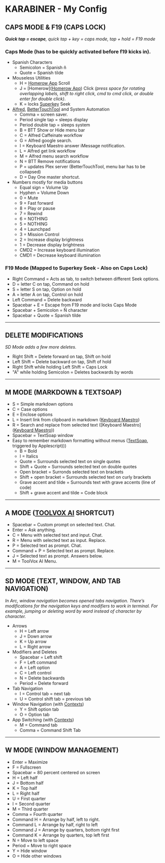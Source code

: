 # KARABINER - My Config
## CAPS MODE & F19 (CAPS LOCK)
***Quick tap = escape**, quick tap + key = caps mode, tap + hold = F19 mode*
### Caps Mode (has to be quickly activated before f19 kicks in).
* Spanish Characters
  * Semicolon = Spanish ñ
  * Quote = Spanish tilde
* Mouseless Utilities
  * H = [Homerow App](https://www.homerow.app/) Scroll
  * J = [Homerow]([Homerow App](https://www.homerow.app/)) Click *(press space for rotating overlapping labels, shift to right click, cmd to cmd click, or double enter for double click)*.
  * K = locks [Superkey](https://superkey.app/) Seek
* [Alfred](https://alfred.app/), [BetterTouchTool](https://folivora.ai/) and System Automation
  * Comma = screen saver.
  * Period single tap = sleeps display
  * Period double tap = sleeps system
  * B = BTT Show or Hide menu bar
  * C = Alfred Caffeinate workflow
  * G = Alfred google search.
  * I = Keyboard Maestro answer iMessage notification.
  * L = Alfred get link workflow
  * M = Alfred menu search workflow
  * N = BTT Remove notifications
  * P = updates Plex server (BetterTouchTool, menu bar has to be collapsed)
  * D = Day One master shortcut.
* Numbers mostly for media buttons
  * Equal sign = Volume Up
  * Hyphen = Volume Down
  * 0 = Mute
  * 9 = Fast forward
  * 8 = Play or pause
  * 7 = Rewind
  * 6 = NOTHING
  * 5 = NOTHING
  * 4 = Launchpad
  * 3 = Mission Control
  * 2 = Increase display brightness
  * 1 = Decrease display brightness
  * CMD2 = Increase keyboard illumination
  * CMD1 = Decrease keyboard illumination
### F19 Mode (Mapped to Superkey Seek - Also on Caps Lock)
* Right Command = Acts as tab, to switch between different Seek options.
* D = letter C on tap, Command on hold
* S = letter S on tap, Option on hold
* A = letter A on tap, Control on hold
* Left Command = Delete backward
* Spacebar + E = Escape from F19 mode and locks Caps Mode
* Spacebar + Semicolon = Ñ character
* Spacebar + Quote = Spanish tilde
---
## DELETE MODIFICATIONS
*SD Mode adds a few more deletes.*
* Right Shift = Delete forward on tap, Shift on hold
* Left Shift = Delete backward on tap, Shift of hold
* Right Shift while holding Left Shift = Caps Lock
* "A" while holding Semicolon = Deletes backwards by words
---
## M MODE (MARKDOWN & TEXTSOAP)
* S = Simple markdown options
* C = Case options
* E = Enclose options
* L = Insert link from clipboard in markdown ([Keyboard Maestro](https://www.keyboardmaestro.com/main/))
* R = Search and replace from selected text ([Keyboard Maestro]([Keyboard Maestro](https://www.keyboardmaestro.com/main/)))
* Spacebar = TextSoap window
* Easy to remember markdown formatting without menus ([TextSoap](https://www.textsoap.com/), triggered by Applescript)))
  * B = Bold
  * I = Italics
  * Quote = Surrounds selected text on single quotes
  * Shift + Quote = Surrounds selected text on double quotes
  * Open bracket = Surronds selected text on brackets
  * Shift + open bracket = Surrounds selected text on curly brackets
  * Grave accent and tilde = Surrounds text with grave accents (line of code)
  * Shift + grave accent and tilde = Code block
---
## A MODE ([TOOLVOX AI](https://afadingthought.substack.com/p/toolvox-gpt-one-shortcut-to-rule) SHORTCUT)
* Spacebar = Custom prompt on selected text. Chat.
* Enter = Ask anything.
* C = Menu with selected text and input. Chat.
* R = Menu with selected text as input. Replace.
* P = Selected text as prompt. Chat.
* Command + P = Selected text as prompt. Replace.
* J = Selected text as prompt. Answers below.
* M = ToolVox AI Menu.
---
## SD MODE (TEXT, WINDOW, AND TAB NAVIGATION)
*In Arc, window navigation becomes opened tabs navigation. There’s modifications for the navigation keys and modifiers to work in terminal. For example, jumping or deleting word by word instead of character by character.*
* Arrows
  * H = Left arrow
  * J = Down arrow
  * K = Up arrow
  * L = Right arrow
* Modifiers and Deletes
  * Spacebar = Left shift
  * F = Left command
  * A = Left option
  * C = Left control
  * N = Delete backwards
  * Period = Delete forward
* Tab Navigation 
  * I = Control tab = next tab
  * U = Control shift tab = previous tab
* Window Navigation (with [Contexts](https://contexts.co/))
  * Y = Shift option tab
  * O = Option tab
* App Switching (with [Contexts]([Contexts](https://contexts.co/)))
  * M = Command tab
  * Comma = Command Shift Tab
---
## W MODE (WINDOW MANAGEMENT)
* Enter = Maximize
* F = Fullscreen
* Spacebar = 80 percent  centered on screen
* H = Left half
* J = Bottom half
* K = Top half
* L = Right half
* U = First quarter
* I = Second quarter
* M = Third quarter
* Comma = Fourth quarter
* Command H = Arrange by half, left to right.
* Command L = Arrange by half, right to left
* Command J = Arrange by quarters, bottom right first
* Command K = Arrange by quarters, top left first
* N = Move to left space
* Period = Move to right space
* Y = Hide window
* O = Hide other windows
